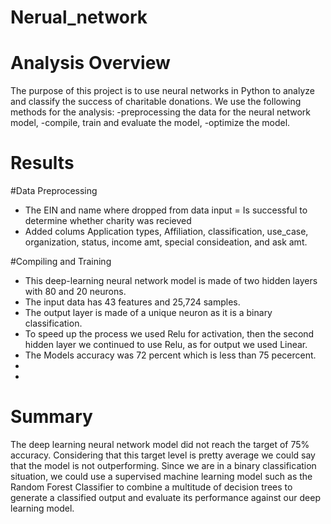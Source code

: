 # Nerual_network
# Analysis Overview
The purpose of this project is to use neural networks in Python to analyze and classify the success of charitable donations.
We use the following methods for the analysis:
-preprocessing the data for the neural network model,
-compile, train and evaluate the model,
-optimize the model.
# Results
#Data Preprocessing
- The EIN and name where dropped from data input
= Is successful to determine whether charity was recieved 
- Added colums Application types, Affiliation, classification, use_case, organization, status, income amt, special consideation, and ask amt. 

#Compiling and Training
- This deep-learning neural network model is made of two hidden layers with 80 and 20 neurons.
- The input data has 43 features and 25,724 samples.
- The output layer is made of a unique neuron as it is a binary classification.
- To speed up the process we used Relu for activation, then the second hidden layer we continued to use Relu, as for output we used Linear. 
- The Models accuracy was 72 percent which is less than 75 pecercent. 
- 
- 
# Summary 
The deep learning neural network model did not reach the target of 75% accuracy. Considering that this target level is pretty average we could say that the model is not outperforming.
Since we are in a binary classification situation, we could use a supervised machine learning model such as the Random Forest Classifier to combine a multitude of decision trees to generate a classified output and evaluate its performance against our deep learning model.
